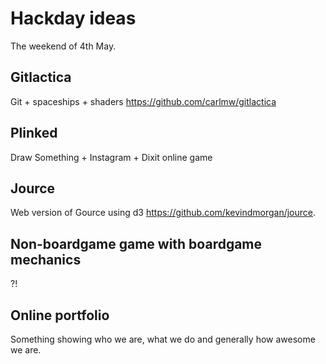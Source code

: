 Hackday ideas
=============
The weekend of 4th May.

Gitlactica
----------
Git + spaceships + shaders https://github.com/carlmw/gitlactica

Plinked
-------
Draw Something + Instagram + Dixit online game

Jource
------
Web version of Gource using d3 https://github.com/kevindmorgan/jource.

Non-boardgame game with boardgame mechanics
-------------------------------------------
?!

Online portfolio
----------------
Something showing who we are, what we do and generally how awesome we are.
